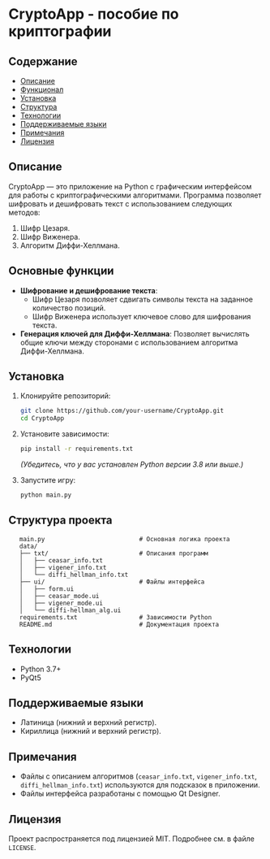 # CryptoApp - пособие по криптографии

## Содержание
- [Описание](#описание)
- [Функционал](#основные-функции)
- [Установка](#установка)
- [Структура](#структура-проекта)
- [Технологии](#технологии)
- [Поддерживаемые языки](#поддерживаемые-языки)
- [Примечания](#примечания)
- [Лицензия](#лицензия)

## Описание
CryptoApp — это приложение на Python с графическим интерфейсом для работы с криптографическими алгоритмами. Программа позволяет шифровать и дешифровать текст с использованием следующих методов:
1. Шифр Цезаря.
2. Шифр Виженера.
3. Алгоритм Диффи-Хеллмана.

## Основные функции
- **Шифрование и дешифрование текста**:  
  - Шифр Цезаря позволяет сдвигать символы текста на заданное количество позиций.  
  - Шифр Виженера использует ключевое слово для шифрования текста.
- **Генерация ключей для Диффи-Хеллмана**: Позволяет вычислять общие ключи между сторонами с использованием алгоритма Диффи-Хеллмана.


## Установка
1. Клонируйте репозиторий:
   ```bash
   git clone https://github.com/your-username/CryptoApp.git
   cd CryptoApp
   ```
2. Установите зависимости:
   ```bash
   pip install -r requirements.txt
   ```
   *(Убедитесь, что у вас установлен Python версии 3.8 или выше.)*

3. Запустите игру:
   ```bash
   python main.py
   ```
   

## Структура проекта
```
   main.py                          # Основная логика проекта
   data/
   ├── txt/                         # Описания программ
   │   ├── ceasar_info.txt
   │   ├── vigener_info.txt
   │   └── diffi_hellman_info.txt
   ├── ui/                          # Файлы интерфейса
   │   ├── form.ui
   │   ├── ceasar_mode.ui
   │   ├── vigener_mode.ui
   │   └── diffi-hellman_alg.ui
   requirements.txt                 # Зависимости Python
   README.md                        # Документация проекта
   ```

## Технологии
- Python 3.7+
- PyQt5

## Поддерживаемые языки
- Латиница (нижний и верхний регистр).
- Кириллица (нижний и верхний регистр).

## Примечания
- Файлы с описанием алгоритмов (`ceasar_info.txt`, `vigener_info.txt`, `diffi_hellman_info.txt`) используются для подсказок в приложении.
- Файлы интерфейса разработаны с помощью Qt Designer.

## Лицензия
Проект распространяется под лицензией MIT. Подробнее см. в файле `LICENSE`.